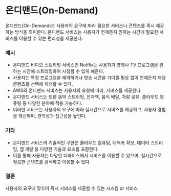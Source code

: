 # 온디맨드(On-Demand)

온디맨드(On-Demand)는 사용자의 요구에 따라 필요한 서비스나 콘텐츠를 즉시 제공하는 방식을 의미한다. 온디맨드 서비스는 사용자가 언제든지 원하는 시간에 필요한 서비스를 이용할 수 있는 편리성을 제공한다. 

### 예시

- 온디맨드 비디오 스트리밍 서비스인 Netflix는 사용자가 영화나 TV 프로그램을 원하는 시간에 스트리밍하여 시청할 수 있게 해준다.
- 사용자는 특정 프로그램을 예약하거나 방송 시간을 기다릴 필요 없이 언제든지 해당 콘텐츠를 선택해 재생할 수 있다.
- AWS의 온디맨드 서비스는 사용자의 요청에 따라, 서비스를 제공한다.
- 온디맨드 서비스는 또한 음악 스트리밍, 전자책, 음식 배달, 차량 공유, 클라우드 컴퓨팅 등 다양한 분야에 적용 가능하다. 
- 이러한 서비스는 사용자의 요구에 따라 실시간으로 서비스를 제공하고, 사용자 경험을 개선하며, 편의성과 접근성을 높인다.

### 기타

- 온디맨드 서비스의 기술적인 구현은 클라우드 컴퓨팅, 대역폭 확보, 데이터 스트리밍, 앱 개발 등 다양한 기술과 요소를 포함한다. 
- 이를 통해 사용자는 다양한 디바이스에서 서비스를 이용할 수 있으며, 실시간으로 필요한 콘텐츠를 검색하고 이용할 수 있다.

### 결론

사용자의 요구에 맞추어 즉시 서비스를 제공할 수 있는 시스템 or 서비스

